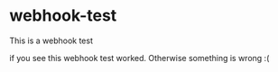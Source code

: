 # webhook-test
This is a webhook test

if you see this webhook test worked. Otherwise something is wrong :(

